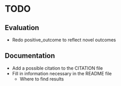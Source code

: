 # TODO

## Evaluation
- Redo positive_outcome to reflect novel outcomes

## Documentation
- Add a possible citation to the CITATION file
- Fill in information necessary in the README file
  - Where to find results
